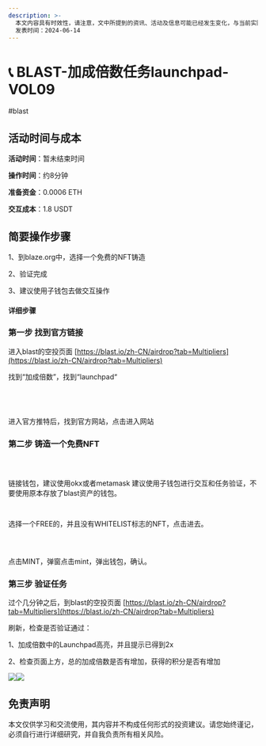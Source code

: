 ```yaml
---
description: >-
  本文内容具有时效性，请注意，文中所提到的资讯、活动及信息可能已经发生变化，与当前实际情况有所不同。我们建议您在做出任何决策之前，始终进行自主研究和验证。
  发表时间：2024-06-14
---
```


# 📞 BLAST-加成倍数任务launchpad-VOL09

\#blast

## 活动时间与成本 <a href="#huo-dong-shi-jian-yu-cheng-ben" id="huo-dong-shi-jian-yu-cheng-ben"></a>

**活动时间**：暂未结束时间

**操作时间**：约8分钟

**准备资金**：0.0006 ETH

**交互成本**：1.8 USDT

## 简要操作步骤 <a href="#jian-yao-cao-zuo-bu-zhou" id="jian-yao-cao-zuo-bu-zhou"></a>

1、到blaze.org中，选择一个免费的NFT铸造

2、验证完成

3、建议使用子钱包去做交互操作

#### 详细步骤 <a href="#xiang-xi-bu-zhou" id="xiang-xi-bu-zhou"></a>

### **第一步 找到官方链接**

进入blast的空投页面 [https://blast.io/zh-CN/airdrop?tab=Multipliers](https://blast.io/zh-CN/airdrop?tab=Multipliers)

找到“加成倍数”，找到“launchpad“

<figure><img src="https://airdrop.wejoinweb3.com/~gitbook/image?url=http%3A%2F%2Fbs-image-host.oss-cn-guangzhou.aliyuncs.com%2FPasted%2520image%252020240614152735.png.jpg&#x26;width=768&#x26;dpr=4&#x26;quality=100&#x26;sign=4b28c81&#x26;sv=1" alt=""><figcaption></figcaption></figure>

<figure><img src="https://airdrop.wejoinweb3.com/~gitbook/image?url=http%3A%2F%2Fbs-image-host.oss-cn-guangzhou.aliyuncs.com%2FPasted%2520image%252020240614152942.png.jpg&#x26;width=768&#x26;dpr=4&#x26;quality=100&#x26;sign=cf1682b1&#x26;sv=1" alt=""><figcaption></figcaption></figure>

<figure><img src="https://airdrop.wejoinweb3.com/~gitbook/image?url=http%3A%2F%2Fbs-image-host.oss-cn-guangzhou.aliyuncs.com%2FPasted%2520image%252020240614152958.png.jpg&#x26;width=768&#x26;dpr=4&#x26;quality=100&#x26;sign=56c202f0&#x26;sv=1" alt=""><figcaption></figcaption></figure>

<figure><img src="https://airdrop.wejoinweb3.com/~gitbook/image?url=http%3A%2F%2Fbs-image-host.oss-cn-guangzhou.aliyuncs.com%2FPasted%2520image%252020240614153020.png.jpg&#x26;width=768&#x26;dpr=4&#x26;quality=100&#x26;sign=5590e93&#x26;sv=1" alt=""><figcaption></figcaption></figure>

进入官方推特后，找到官方网站，点击进入网站

### **第二步 铸造一个免费NFT**

<figure><img src="https://airdrop.wejoinweb3.com/~gitbook/image?url=http%3A%2F%2Fbs-image-host.oss-cn-guangzhou.aliyuncs.com%2FPasted%2520image%252020240614153119.png.jpg&#x26;width=768&#x26;dpr=4&#x26;quality=100&#x26;sign=9e8aeda&#x26;sv=1" alt=""><figcaption></figcaption></figure>

<figure><img src="https://airdrop.wejoinweb3.com/~gitbook/image?url=http%3A%2F%2Fbs-image-host.oss-cn-guangzhou.aliyuncs.com%2FPasted%2520image%252020240614153157.png.jpg&#x26;width=768&#x26;dpr=4&#x26;quality=100&#x26;sign=92f3296c&#x26;sv=1" alt=""><figcaption></figcaption></figure>

<figure><img src="https://airdrop.wejoinweb3.com/~gitbook/image?url=http%3A%2F%2Fbs-image-host.oss-cn-guangzhou.aliyuncs.com%2FPasted%2520image%252020240614153233.png.jpg&#x26;width=768&#x26;dpr=4&#x26;quality=100&#x26;sign=5e898c5&#x26;sv=1" alt=""><figcaption></figcaption></figure>

链接钱包，建议使用okx或者metamask 建议使用子钱包进行交互和任务验证，不要使用原本存放了blast资产的钱包。

<figure><img src="https://airdrop.wejoinweb3.com/~gitbook/image?url=http%3A%2F%2Fbs-image-host.oss-cn-guangzhou.aliyuncs.com%2FPasted%2520image%252020240614153524.png.jpg&#x26;width=768&#x26;dpr=4&#x26;quality=100&#x26;sign=4f57fde2&#x26;sv=1" alt=""><figcaption></figcaption></figure>

<figure><img src="https://airdrop.wejoinweb3.com/~gitbook/image?url=http%3A%2F%2Fbs-image-host.oss-cn-guangzhou.aliyuncs.com%2FPasted%2520image%252020240614153554.png.jpg&#x26;width=768&#x26;dpr=4&#x26;quality=100&#x26;sign=18fd1a3b&#x26;sv=1" alt=""><figcaption></figcaption></figure>

选择一个FREE的，并且没有WHITELIST标志的NFT，点击进去。

<figure><img src="https://airdrop.wejoinweb3.com/~gitbook/image?url=http%3A%2F%2Fbs-image-host.oss-cn-guangzhou.aliyuncs.com%2FPasted%2520image%252020240614153715.png.jpg&#x26;width=768&#x26;dpr=4&#x26;quality=100&#x26;sign=33167d28&#x26;sv=1" alt=""><figcaption></figcaption></figure>

<figure><img src="https://airdrop.wejoinweb3.com/~gitbook/image?url=http%3A%2F%2Fbs-image-host.oss-cn-guangzhou.aliyuncs.com%2FPasted%2520image%252020240614154216.png.jpg&#x26;width=768&#x26;dpr=4&#x26;quality=100&#x26;sign=4a40bb1f&#x26;sv=1" alt=""><figcaption></figcaption></figure>

<figure><img src="https://airdrop.wejoinweb3.com/~gitbook/image?url=http%3A%2F%2Fbs-image-host.oss-cn-guangzhou.aliyuncs.com%2FPasted%2520image%252020240614154310.png.jpg&#x26;width=768&#x26;dpr=4&#x26;quality=100&#x26;sign=92834abc&#x26;sv=1" alt=""><figcaption></figcaption></figure>

点击MINT，弹窗点击mint，弹出钱包，确认。

### **第三步 验证任务**

过个几分钟之后，到blast的空投页面 [https://blast.io/zh-CN/airdrop?tab=Multipliers](https://blast.io/zh-CN/airdrop?tab=Multipliers)

刷新，检查是否验证通过：

1、加成倍数中的Launchpad高亮，并且提示已得到2x

2、检查页面上方，总的加成倍数是否有增加，获得的积分是否有增加

![](https://airdrop.wejoinweb3.com/\~gitbook/image?url=http%3A%2F%2Fbs-image-host.oss-cn-guangzhou.aliyuncs.com%2FPasted%2520image%252020240614155038.png.jpg\&width=768\&dpr=4\&quality=100\&sign=828d1d22\&sv=1)![](https://airdrop.wejoinweb3.com/\~gitbook/image?url=http%3A%2F%2Fbs-image-host.oss-cn-guangzhou.aliyuncs.com%2FPasted%2520image%252020240614154932.png.jpg\&width=768\&dpr=4\&quality=100\&sign=f71b2a2a\&sv=1)

## 免责声明 <a href="#mian-ze-sheng-ming" id="mian-ze-sheng-ming"></a>

本文仅供学习和交流使用，其内容并不构成任何形式的投资建议。请您始终谨记，必须自行进行详细研究，并自我负责所有相关风险。
